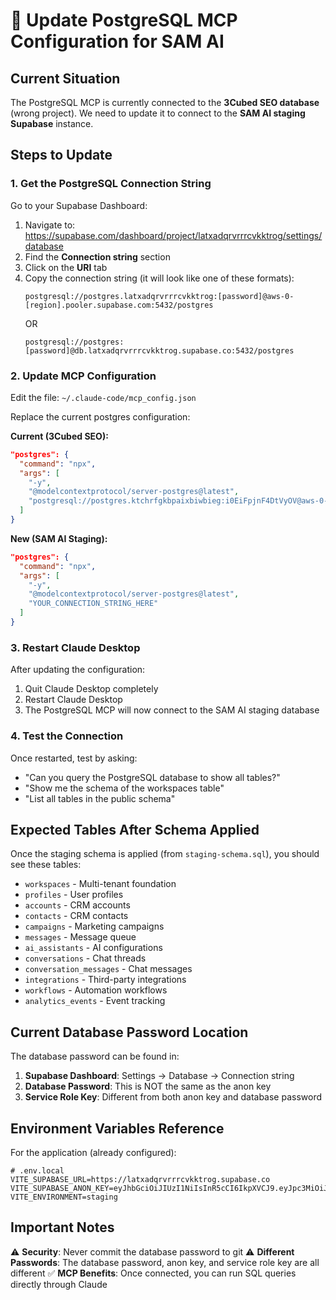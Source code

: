 # 🔧 Update PostgreSQL MCP Configuration for SAM AI

## Current Situation
The PostgreSQL MCP is currently connected to the **3Cubed SEO database** (wrong project).
We need to update it to connect to the **SAM AI staging Supabase** instance.

## Steps to Update

### 1. Get the PostgreSQL Connection String

Go to your Supabase Dashboard:
1. Navigate to: https://supabase.com/dashboard/project/latxadqrvrrrcvkktrog/settings/database
2. Find the **Connection string** section
3. Click on the **URI** tab
4. Copy the connection string (it will look like one of these formats):
   ```
   postgresql://postgres.latxadqrvrrrcvkktrog:[password]@aws-0-[region].pooler.supabase.com:5432/postgres
   ```
   OR
   ```
   postgresql://postgres:[password]@db.latxadqrvrrrcvkktrog.supabase.co:5432/postgres
   ```

### 2. Update MCP Configuration

Edit the file: `~/.claude-code/mcp_config.json`

Replace the current postgres configuration:

**Current (3Cubed SEO):**
```json
"postgres": {
  "command": "npx",
  "args": [
    "-y",
    "@modelcontextprotocol/server-postgres@latest",
    "postgresql://postgres.ktchrfgkbpaixbiwbieg:i0EiFpjnF4DtVyOV@aws-0-us-east-1.pooler.supabase.com:5432/postgres"
  ]
}
```

**New (SAM AI Staging):**
```json
"postgres": {
  "command": "npx",
  "args": [
    "-y",
    "@modelcontextprotocol/server-postgres@latest",
    "YOUR_CONNECTION_STRING_HERE"
  ]
}
```

### 3. Restart Claude Desktop

After updating the configuration:
1. Quit Claude Desktop completely
2. Restart Claude Desktop
3. The PostgreSQL MCP will now connect to the SAM AI staging database

### 4. Test the Connection

Once restarted, test by asking:
- "Can you query the PostgreSQL database to show all tables?"
- "Show me the schema of the workspaces table"
- "List all tables in the public schema"

## Expected Tables After Schema Applied

Once the staging schema is applied (from `staging-schema.sql`), you should see these tables:
- `workspaces` - Multi-tenant foundation
- `profiles` - User profiles
- `accounts` - CRM accounts
- `contacts` - CRM contacts  
- `campaigns` - Marketing campaigns
- `messages` - Message queue
- `ai_assistants` - AI configurations
- `conversations` - Chat threads
- `conversation_messages` - Chat messages
- `integrations` - Third-party integrations
- `workflows` - Automation workflows
- `analytics_events` - Event tracking

## Current Database Password Location

The database password can be found in:
1. **Supabase Dashboard**: Settings → Database → Connection string
2. **Database Password**: This is NOT the same as the anon key
3. **Service Role Key**: Different from both anon key and database password

## Environment Variables Reference

For the application (already configured):
```env
# .env.local
VITE_SUPABASE_URL=https://latxadqrvrrrcvkktrog.supabase.co
VITE_SUPABASE_ANON_KEY=eyJhbGciOiJIUzI1NiIsInR5cCI6IkpXVCJ9.eyJpc3MiOiJzdXBhYmFzZSIsInJlZiI6ImxhdHhhZHFydnJycmN2a2t0cm9nIiwicm9sZSI6ImFub24iLCJpYXQiOjE3NTI2OTk5ODYsImV4cCI6MjA2ODI3NTk4Nn0.3WkAgXpk_MyQioVf_SED9O_ArjcT9nH0uy9we2okftE
VITE_ENVIRONMENT=staging
```

## Important Notes

⚠️ **Security**: Never commit the database password to git
⚠️ **Different Passwords**: The database password, anon key, and service role key are all different
✅ **MCP Benefits**: Once connected, you can run SQL queries directly through Claude